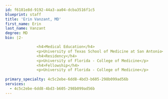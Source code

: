 ```yaml
---
id: f6181e8d-9192-44a3-aa04-dcba3516f1c5
blueprint: staff
title: 'Erin Vanzant, MD'
first_name: Erin
last_name: Vanzant
degree: MD
bio: |2-

              <h4>Medical Education</h4>
              <p>University of Texas School of Medicine at San Antonio</p>
              <h4>Residency</h4>
              <p>University of Florida - College of Medicine</p>
              <h4>Fellowship</h4>
              <p>University of Florida - College of Medicine</p>
          
primary_specialty: 4c5c2ebe-6dd8-4bd3-b605-298b099ad56b
services:
  - 4c5c2ebe-6dd8-4bd3-b605-298b099ad56b
---
```

